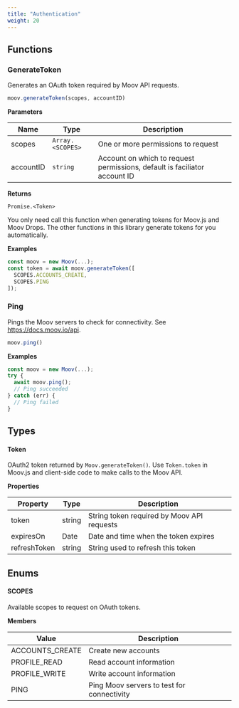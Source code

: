 ```yaml
---
title: "Authentication"
weight: 20
---
```



## Functions
### GenerateToken


Generates an OAuth token required by Moov API requests.

```javascript
moov.generateToken(scopes, accountID)
```

**Parameters**

| Name | Type | Description |
| ---- | ---- | ----------- |
| scopes | `Array.<SCOPES>` | One or more permissions to request |
| accountID | `string` | Account on which to request permissions, default is faciliator account ID |



**Returns**

`Promise.<Token>`

You only need call this function when generating tokens for Moov.js and
Moov Drops. The other functions in this library generate tokens for you
automatically.

**Examples**

```javascript
const moov = new Moov(...);
const token = await moov.generateToken([
  SCOPES.ACCOUNTS_CREATE,
  SCOPES.PING
]);
```
### Ping


Pings the Moov servers to check for connectivity.
See https://docs.moov.io/api.

```javascript
moov.ping()
```





**Examples**

```javascript
const moov = new Moov(...);
try {
  await moov.ping();
  // Ping succeeded
} catch (err) {
  // Ping failed
}
```

## Types
#### Token

OAuth2 token returned by `Moov.generateToken()`. Use `Token.token` in Moov.js
and client-side code to make calls to the Moov API.

**Properties**

| Property | Type | Description |
| ---- | ---- | ----------- |
  | token | string| String token required by Moov API requests |
  | expiresOn | Date| Date and time when the token expires |
  | refreshToken | string| String used to refresh this token |




## Enums
#### SCOPES

Available scopes to request on OAuth tokens.

**Members**

| Value | Description |
| ----- | ----------- |
| ACCOUNTS_CREATE | Create new accounts |
| PROFILE_READ | Read account information |
| PROFILE_WRITE | Write account information |
| PING | Ping Moov servers to test for connectivity |


